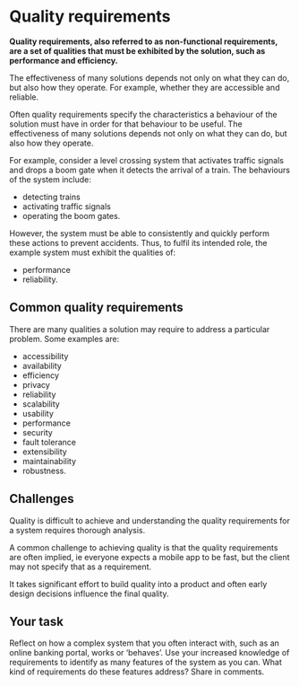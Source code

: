 # Quality requirements

**Quality requirements, also referred to as non-functional requirements, are a set of qualities that must be exhibited by the solution, such as performance and efficiency.**

The effectiveness of many solutions depends not only on what they can do, but also how they operate. For example, whether they are accessible and reliable.

Often quality requirements specify the characteristics a behaviour of the solution must have in order for that behaviour to be useful. The effectiveness of many solutions depends not only on what they can do, but also how they operate.

For example, consider a level crossing system that activates traffic signals and drops a boom gate when it detects the arrival of a train. The behaviours of the system include:

* detecting trains
* activating traffic signals
* operating the boom gates.

However, the system must be able to consistently and quickly perform these actions to prevent accidents. Thus, to fulfil its intended role, the example system must exhibit the qualities of:

* performance
* reliability.

## Common quality requirements

There are many qualities a solution may require to address a particular problem. Some examples are:

* accessibility
* availability
* efficiency
* privacy
* reliability
* scalability
* usability
* performance
* security
* fault tolerance
* extensibility
* maintainability
* robustness.

## Challenges
Quality is difficult to achieve and understanding the quality requirements for a system requires thorough analysis.

A common challenge to achieving quality is that the quality requirements are often implied, ie everyone expects a mobile app to be fast, but the client may not specify that as a requirement.

It takes significant effort to build quality into a product and often early design decisions influence the final quality.

## Your task

Reflect on how a complex system that you often interact with, such as an online banking portal, works or ‘behaves’. Use your increased knowledge of requirements to identify as many features of the system as you can. What kind of requirements do these features address? Share in comments.
